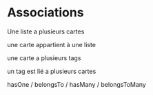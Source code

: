 # Associations

Une liste a plusieurs cartes 

une carte appartient à une liste

une carte a plusieurs tags

un tag est lié a plusieurs cartes


hasOne / belongsTo / hasMany / belongsToMany